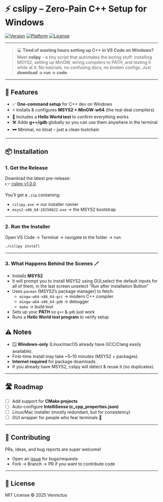 # ⚡ cslipy – Zero-Pain C++ Setup for Windows

[![Version](https://img.shields.io/badge/version-v1.0.0-blue)](https://github.com/yourname/cslipy/releases/tag/v1.0.0)
[![Platform](https://img.shields.io/badge/platform-Windows-green)]()
[![License](https://img.shields.io/badge/license-MIT-lightgrey)]()

---

> 💻 **Tired of wasting hours setting up C++ in VS Code on Windows?**  
Meet **cslipy** – a tiny script that automates the boring stuff: installing MSYS2, setting up MinGW, wiring compilers to PATH, and testing it while at it.
No tutorials, no confusing docs, no broken configs. Just **download → run → code**.  

---

## 🚀 Features
- ✅ **One-command setup** for C++ dev on Windows  
- ⚡ Installs & configures **MSYS2 + MinGW-w64** (the real deal compilers)   
- 🔧 Includes a **Hello World test** to confirm everything works  
- 🛠️ Adds **g++/gdb** globally so you can use them anywhere in the terminal  
- 🕶️ Minimal, no bloat – just a clean toolchain  

---

## 📦 Installation

### 1. Get the Release
Download the latest pre-release:  
👉 [cslipy v1.0.0](https://github.com/yourname/cslipy/releases/tag/v1.0.0)  

You’ll get a `.zip` containing:  
- `cslipy.exe` → our installer runner  
- `msys2-x86_64-20250622.exe` → the MSYS2 bootstrap  

---

### 2. Run the Installer
Open VS Code → Terminal → navigate to the folder → run:  

```bash
./cslipy install
```

---

### 3. What Happens Behind the Scenes 🪄
- Installs **MSYS2**
- It will prompt you to install MSYS2 using GUI,select the default inputs for all of them,
  in the last screen unselect "Run after installation Button"
- Uses `pacman` (MSYS2’s package manager) to fetch:
  - `mingw-w64-x86_64-gcc` → modern C++ compiler  
  - `mingw-w64-x86_64-gdb` → debugger  
  - `make` → build tool  
- Sets up your **PATH** so `g++` & `gdb` just work  
- Runs a **Hello World test program** to verify setup  

## ⚠️ Notes
- 🪟 **Windows-only** (Linux/macOS already have GCC/Clang easily available).  
- First-time install may take ~5–10 minutes (MSYS2 + packages).  
- **Internet required** for package downloads.  
- If you already have MSYS2, cslipy will detect & reuse it (no duplicates).  

---

## 🛣️ Roadmap
- [ ] Add support for **CMake projects**  
- [ ] Auto-configure **IntelliSense (c_cpp_properties.json)**  
- [ ] Linux/Mac installer (mostly redundant, but for consistency)  
- [ ] GUI wrapper for people who fear terminals 👀  

---

## 🤝 Contributing
PRs, ideas, and bug reports are super welcome!  
- Open an [issue](https://github.com/yourname/cslipy/issues) for bugs/requests  
- Fork → Branch → PR if you want to contribute code  

---

## 📜 License
MIT License © 2025 Vennictus

